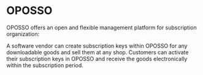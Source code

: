 # OPOSSO
OPOSSO offers an open and flexible management platform for subscription organization:

A software vendor can create subscription keys within OPOSSO for any downloadable goods and sell them at any shop. Customers can activate their subscription keys in OPOSSO and receive the goods electronically within the subscription period.
